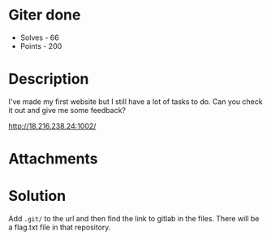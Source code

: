 # Giter done
- Solves - 66
- Points - 200
#
# Description
I've made my first website but I still have a lot of tasks to do. Can you check it out and give me some feedback?

http://18.216.238.24:1002/
# Attachments

# Solution
Add `.git/` to the url and then find the link to gitlab in the files. There will be a flag.txt file in that repository.

